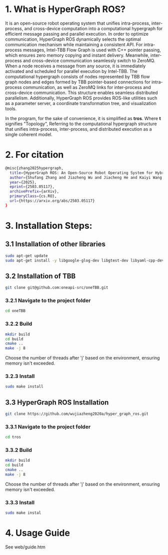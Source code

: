 # 1. What is HyperGraph ROS?
It is an open-source robot operating system that unifies intra-process, inter-process, and cross-device computation into a computational hypergraph for efficient message passing and parallel execution. In order to optimize communication, HyperGraph ROS dynamically selects the optimal communication mechanism while maintaining a consistent API. For intra-process messages, Intel-TBB Flow Graph is used with C++ pointer passing, which ensures zero memory copying and instant delivery. Meanwhile, inter-process and cross-device communication seamlessly switch to ZeroMQ. When a node receives a message from any source, it is immediately activated and scheduled for parallel execution by Intel-TBB. The computational hypergraph consists of nodes represented by TBB flow graph nodes and edges formed by TBB pointer-based connections for intra-process communication, as well as ZeroMQ links for inter-process and cross-device communication. This structure enables seamless distributed parallelism. Additionally, HyperGraph ROS provides ROS-like utilities such as a parameter server, a coordinate transformation tree, and visualization tools.

In the program, for the sake of convenience, it is simplified as **tros**. Where **t** signifies "Topology", Referring to the computational hypergraph structure that unifies intra-process, inter-process, and distributed execution as a single coherent model.

# 2. For citation
```bash
@misc{zhang2025hypergraph,
  title={HyperGraph ROS: An Open-Source Robot Operating System for Hybrid Parallel Computing based on Computational HyperGraph},
  author={Shufang Zhang and Jiazheng Wu and Jiacheng He and Kaiyi Wang and Shan An},
  year={2025},
  eprint={2503.05117},
  archivePrefix={arXiv},
  primaryClass={cs.RO},
  url={https://arxiv.org/abs/2503.05117}
}
```

# 3. Installation Steps:

## 3.1 Installation of other libraries
```bash
sudo apt-get update
sudo apt-get install -y libgoogle-glog-dev libgtest-dev libyaml-cpp-dev libeigen3-dev doxygen protobuf-compiler libprotobuf-dev libzmq3-dev
```

## 3.2 Installation of TBB
```bash
git clone git@github.com:oneapi-src/oneTBB.git
```
### 3.2.1 Navigate to the project folder
```bash
cd oneTBB
```
### 3.2.2 Build
```bash
mkdir build
cd build
cmake ..
make -j 8
```
Choose the number of threads after 'j' based on the environment, ensuring memory isn't exceeded.
### 3.2.3 Install
```bash
sudo make install
```

## 3.3 HyperGraph ROS Installation
```bash
git clone https://github.com/wujiazheng2020a/hyper_graph_ros.git
```
### 3.3.1 Navigate to the project folder
```bash
cd tros
```
### 3.3.2 Build
```bash
mkdir build
cd build
cmake ..
make -j 8
```
Choose the number of threads after 'j' based on the environment, ensuring memory isn't exceeded.
### 3.3.3 Install
```bash
sudo make instal
```

# 4. Usage Guide
See web/guide.htm
